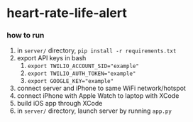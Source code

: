 # heart-rate-life-alert

### how to run
1. in ```server/``` directory, ```pip install -r requirements.txt```
1. export API keys in bash
    1. ```export TWILIO_ACCOUNT_SID="example"```
    1. ```export TWILIO_AUTH_TOKEN="example"```
    1. ```export GOOGLE_KEY="example"```
1. connect server and iPhone to same WiFi network/hotspot
1. connect iPhone with Apple Watch to laptop with XCode
1. build iOS app through XCode
1. in ```server/``` directory, launch server by running ```app.py```
